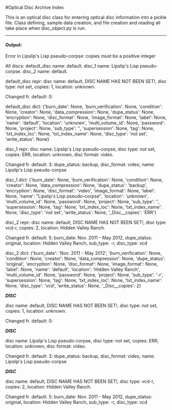 #Optical Disc Archive Index

This is an optical disc class for entering optical disc information into a pickle file. Class defining, sample data 
creation, and file creation and reading all take place when disc_object.py is run. 
___
#### Output:

Error in Lipslip's Lisp pseudo-corpse: copies must be a positive integer 

All discs: default_disc name: default. disc_1 name: Lipslip's Lisp pseudo-corpse. disc_2 name: default.

default_disc repr: disc name: default, DISC NAME HAS NOT BEEN SET!, disc type: not set, copies: 1, location: unknown.

Changed fr. default: 0:

default_disc dict: {'burn_date': None, 'burn_verification': None, 'condition': None, 'creator': None, 'data_compression': None, 'dupe_status': None, 'encryption': None, 'disc_format': None, 'image_format': None, 'label': None, 'name': 'default', 'location': 'unknown', 'multi_volume_id': None, 'password': None, 'project': None, 'sub_type': '', 'supersession': None, 'tag': None, 'txt_index_loc': None, 'txt_index_name': None, 'disc_type': 'not set', 'write_status': None}

disc_1 repr: disc name: Lipslip's Lisp pseudo-corpse, disc type: not set, copies: ERR, location: unknown, disc format: video. 

Changed fr. default: 3: dupe_status: backup, disc_format: video, name: Lipslip's Lisp pseudo-corpse

disc_1 dict: {'burn_date': None, 'burn_verification': None, 'condition': None, 'creator': None, 'data_compression': None, 'dupe_status': 'backup', 'encryption': None, 'disc_format': 'video', 'image_format': None, 'label': None, 'name': "Lipslip's Lisp pseudo-corpse", 'location': 'unknown', 'multi_volume_id': None, 'password': None, 'project': None, 'sub_type': '', 'supersession': None, 'tag': None, 'txt_index_loc': None, 'txt_index_name': None, 'disc_type': 'not set', 'write_status': None, '_Disc__copies': 'ERR'}

disc_2 repr: disc name: default, DISC NAME HAS NOT BEEN SET!, disc type: vcd-r, copies: 2, location: Hidden Valley Ranch. 

Changed fr. default: 5: burn_date: Nov. 2011 - May 2012, dupe_status: original, location: Hidden Valley Ranch, sub_type: -r, disc_type: vcd

disc_2 dict: {'burn_date': 'Nov. 2011 - May 2012', 'burn_verification': None, 'condition': None, 'creator': None, 'data_compression': None, 'dupe_status': 'original', 'encryption': None, 'disc_format': None, 'image_format': None, 'label': None, 'name': 'default', 'location': 'Hidden Valley Ranch', 'multi_volume_id': None, 'password': None, 'project': None, 'sub_type': '-r', 'supersession': None, 'tag': None, 'txt_index_loc': None, 'txt_index_name': None, 'disc_type': 'vcd', 'write_status': None, '_Disc__copies': 2}

***DISC***

disc name: default, DISC NAME HAS NOT BEEN SET!, disc type: not set, copies: 1, location: unknown. 

Changed fr. default: 0:

***DISC***

disc name: Lipslip's Lisp pseudo-corpse, disc type: not set, copies: ERR, location: unknown, disc format: video. 

Changed fr. default: 3: dupe_status: backup, disc_format: video, name: Lipslip's Lisp pseudo-corpse

***DISC***

disc name: default, DISC NAME HAS NOT BEEN SET!, disc type: vcd-r, copies: 2, location: Hidden Valley Ranch. 

Changed fr. default: 5: burn_date: Nov. 2011 - May 2012, dupe_status: original, location: Hidden Valley Ranch, sub_type: -r, disc_type: vcd